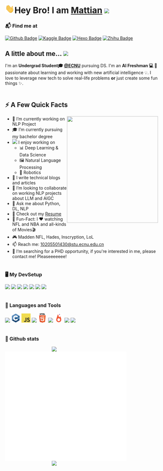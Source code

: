 <h1> <img src="https://raw.githubusercontent.com/ABSphreak/ABSphreak/master/gifs/Hi.gif" height="30px">Hey Bro! I am <a href="https://github.com/mattian7">Mattian</a> <img height="30px" src="https://emojis.slackmojis.com/emojis/images/1531849430/4246/blob-sunglasses.gif?1531849430"></h1>
</h1>

### 📬 Find me at
[![Github Badge](http://img.shields.io/badge/-Github-black?style=flat-square&logo=github&link=https://github.com/mattian7/)](https://github.com/mattian7/) 
[![Kaggle Badge](https://img.shields.io/badge/Kaggle-%23C51935?style=flat-square&logo=Kaggle&logoColor=white)](https://www.kaggle.com/matthewtian/)
[![Hexo Badge](https://img.shields.io/badge/-Blog-blueviolet?style=flat-square&logo=Hexo&logoColor=white)](https://mattian7.github.io/)
[![Zhihu Badge](https://img.shields.io/badge/-Zhihu-%2300B388?style=flat-square&logo=Zhihu&logoColor=white)](https://www.zhihu.com/people/feng-shan-gui-qi-16)


## A little about me...  <img src="https://media.giphy.com/media/VgCDAzcKvsR6OM0uWg/giphy.gif" width="50"> 
I'm an **Undergrad Student🎓 [@ECNU](https://www.ecnu.edu.cn)** pursuing DS. I'm an **AI Freshman 💻 🤗** passionate about learning and working with new artificial intelligence 💡. I love to leverage new tech to solve real-life problems **or** just create some fun things ✨. <br/><br/>




## ⚡️ A Few Quick Facts
<img width="300" height="350" src="https://media.giphy.com/media/NbhiwA0C8THIv8KvG5/giphy.gif" align=right>

- 🔭 I’m currently working on NLP Project
- 🎓 I’m currently pursuing my bachelor degree 
- <img src="https://media.giphy.com/media/WUlplcMpOCEmTGBtBW/giphy.gif" width="30">  I enjoy working on
  - 📊 Deep Learning & Data Science
  - 🖼 Natural Language Processing
  - 🤖 Robotics
- 📝 I write technical blogs and articles
- 👯 I’m looking to collaborate on working NLP projects about LLM and AIGC
- 💬 Ask me about Python, DL, NLP
- 📙 Check out my [Resume](https://mattian7.github.io/about/)
- 🎉 Fun-Fact: I ❤️ watching NFL and NBA and all-kinds of Movies🎬
- 🎮 Madden NFL, Hades, Inscryption, LoL
- 📫 Reach me: 10205501430@stu.ecnu.edu.cn
- 🥰 I‘m searching for a PHD opportunity, if you're interested in me, please contact me! Pleaseeeeeee!
<br/><br/>

### 🖥️ My DevSetup
<img src="https://img.shields.io/badge/Legion-555555.svg?&style=flat-square&logo=Lenovo&logoColor=E2231A"> <img src="https://img.shields.io/badge/Windows-555555.svg?&style=flat-square&logo=windows&logoColor=0078D6"> <img src="https://img.shields.io/badge/Chrome-555555.svg?&style=flat-square&logo=google-chrome&logoColor=FABC0C"> <img src="https://img.shields.io/badge/VS Code-555555?style=flat-square&logo=visual-studio-code&logoColor=007ACC"> <img src="https://img.shields.io/badge/Terminal-555555.svg?&style=flat-square&logo=powershell&logoColor=white"> <img src="https://img.shields.io/badge/Jupyter-555555.svg?&style=flat-square&logo=jupyter&logoColor=F37626"> <img src="https://img.shields.io/badge/Spotify-555555.svg?&style=flat-square&logo=spotify&logoColor=1ED760"> <br/><br/>

### 🧰 Languages and Tools

<code><img height="30" src="https://avatars0.githubusercontent.com/u/1525981?s=200&v=4"></code>
<code><img height="30" src="https://raw.githubusercontent.com/github/explore/80688e429a7d4ef2fca1e82350fe8e3517d3494d/topics/cpp/cpp.png"></code>
<code><img height="30" src="https://raw.githubusercontent.com/github/explore/80688e429a7d4ef2fca1e82350fe8e3517d3494d/topics/javascript/javascript.png"></code>
<code><img height="30" src="https://avatars3.githubusercontent.com/u/9950313?s=200&v=4"></code>
<code><img height="30" src="https://raw.githubusercontent.com/github/explore/80688e429a7d4ef2fca1e82350fe8e3517d3494d/topics/html/html.png"></code>
<code><img height="30" src="https://avatars3.githubusercontent.com/u/18133?s=200&v=4"></code>
<code><img height="30" src="https://raw.githubusercontent.com/mattian7/figure/main/img/pytorch.png"></code>
<code><img height="30" src="https://avatars.githubusercontent.com/u/15658638"></code>
<code><img height="30" src="https://avatars2.githubusercontent.com/u/1728152?s=200&v=4"></code> <br/><br/>


### 🚀 Github stats

<img width="350px" src="https://github-readme-stats.vercel.app/api?username=mattian7&show_icons=true&hide_border=true&theme=react&bg_color=DEG,034260,C70606" align=right>

<img width="400px" src="https://raw.githubusercontent.com/mattian7/mattian7/main/github-metrics.svg" align=left>

<img width="350px" src="https://github-readme-stats.vercel.app/api/top-langs/?username=mattian7&layout=compact&hide_border=true&bg_color=DEG,340926,C14560&theme=nord" align=right>







